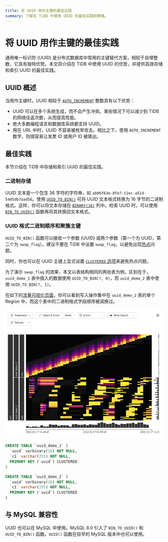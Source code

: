 ```yaml
---
title: 将 UUID 用作主键的最佳实践
summary: 了解在 TiDB 中使用 UUID 的最佳实践和策略。
---
```


# 将 UUID 用作主键的最佳实践

通用唯一标识符 (UUID) 是分布式数据库中常用的主键替代方案，相较于自增整数，它具有独特优势。本文将介绍在 TiDB 中使用 UUID 的优势，并提供高效存储和索引 UUID 的最佳实践。

## UUID 概述

当用作主键时，UUID 相较于 [`AUTO_INCREMENT`](/auto-increment.md) 整数具有以下优势：

- UUID 可以在多个系统生成，而不会产生冲突。某些情况下可以减少到 TiDB 的网络往返次数，从而提高性能。
- 绝大多数编程语言和数据库系统都支持 UUID。
- 用在 URL 中时，UUID 不容易被枚举攻击。相比之下，使用 `AUTO_INCREMENT` 数字，则很容易让发票 ID 或用户 ID 被猜出。

## 最佳实践

本节介绍在 TiDB 中存储和索引 UUID 的最佳实践。

### 二进制存储

UUID 文本是一个包含 36 字符的字符串，如 `ab06f63e-8fe7-11ec-a514-5405db7aad56`。使用 [`UUID_TO_BIN()`](/functions-and-operators/miscellaneous-functions.md#uuid_to_bin) 可将 UUID 文本格式转换为 16 字节的二进制格式。这样，你可以将文本存储在 [`BINARY(16)`](/data-type-string.md#binary-类型) 列中。检索 UUID 时，可以使用 [`BIN_TO_UUID()`](/functions-and-operators/miscellaneous-functions.md#bin_to_uuid) 函数再将其转换回文本格式。

### UUID 格式二进制顺序和聚簇主键

`UUID_TO_BIN()` 函数可以接收一个参数 (UUID) 或两个参数（第一个为 UUID，第二个为 `swap_flag`）。建议不要在 TiDB 中设置 `swap_flag`，以避免出现[热点](/best-practices/high-concurrency-best-practices.md)问题。

同时，你也可以在 UUID 主键上显式设置 [`CLUSTERED` 选项](/clustered-indexes.md)来避免热点问题。

为了演示 `swap_flag` 的效果，本文以表结构相同的两张表为例。区别在于，`uuid_demo_1` 表中插入的数据使用 `UUID_TO_BIN(?, 0)`，而 `uuid_demo_2` 表中使用 `UUID_TO_BIN(?, 1)`。

在如下的[流量可视化页面](/dashboard/dashboard-key-visualizer.md)，你可以看到写入操作集中在 `uuid_demo_2` 表的单个 Region 中，而这个表中的二进制格式字段顺序被调换过。

![Key Visualizer](/media/best-practices/uuid_keyviz.png)

```sql
CREATE TABLE `uuid_demo_1` (
  `uuid` varbinary(16) NOT NULL,
  `c1` varchar(255) NOT NULL,
  PRIMARY KEY (`uuid`) CLUSTERED
)
```

```sql
CREATE TABLE `uuid_demo_2` (
  `uuid` varbinary(16) NOT NULL,
  `c1` varchar(255) NOT NULL,
  PRIMARY KEY (`uuid`) CLUSTERED
)
```

## 与 MySQL 兼容性

UUID 也可以在 MySQL 中使用。MySQL 8.0 引入了 `BIN_TO_UUID()` 和 `UUID_TO_BIN()` 函数。`UUID()` 函数在较早的 MySQL 版本中也可以使用。
